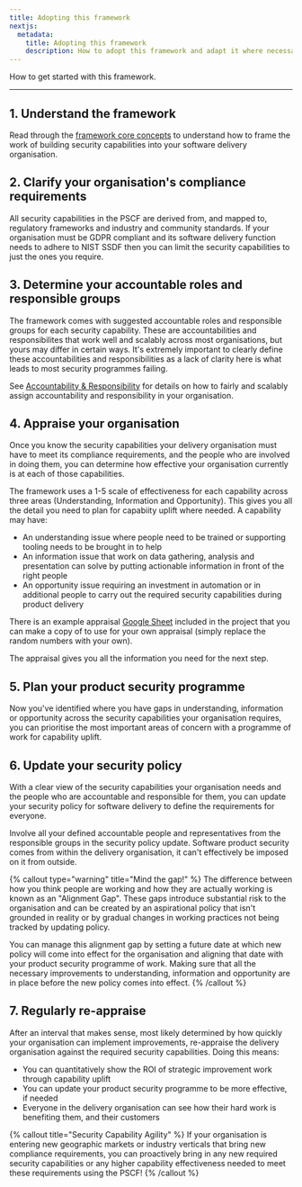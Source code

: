 ```yaml
---
title: Adopting this framework
nextjs:
  metadata:
    title: Adopting this framework
    description: How to adopt this framework and adapt it where necessary for your organisation.
---
```


How to get started with this framework.

---

## 1. Understand the framework

Read through the [framework core concepts](/pscf/concepts/security-requirements-not-security-opinions) to understand how to frame the work of building security capabilities into your software delivery organisation.

## 2. Clarify your organisation's compliance requirements

All security capabilities in the PSCF are derived from, and mapped to, regulatory frameworks and industry and community standards. If your organisation must be GDPR compliant and its software delivery function needs to adhere to NIST SSDF then you can limit the security capabilities to just the ones you require.

## 3. Determine your accountable roles and responsible groups

The framework comes with suggested accountable roles and responsible groups for each security capability. These are accountabilities and responsibilites that work well and scalably across most organisations, but yours may differ in certain ways. It's extremely important to clearly define these accountabilities and responsibilities as a lack of clarity here is what leads to most security programmes failing.

See [Accountability & Responsibility](/pscf/concepts/accountability-and-responsibility) for details on how to fairly and scalably assign accountability and responsibility in your organisation.

## 4. Appraise your organisation

Once you know the security capabilities your delivery organisation must have to meet its compliance requirements, and the people who are involved in doing them, you can determine how effective your organisation currently is at each of those capabilities.

The framework uses a 1-5 scale of effectiveness for each capability across three areas (Understanding, Information and Opportunity). This gives you all the detail you need to plan for capabiity uplift where needed. A capability may have:

* An understanding issue where people need to be trained or supporting tooling needs to be brought in to help
* An information issue that work on data gathering, analysis and presentation can solve by putting actionable information in front of the right people
* An opportunity issue requiring an investment in automation or in additional people to carry out the required security capabilities during product delivery

There is an example appraisal [Google Sheet](https://docs.google.com/spreadsheets/d/1GiQSePaFkY-wFj3RP3VUkZA81Pqzyhn9x78fSL2OTk8/edit#gid=0) included in the project that you can make a copy of to use for your own appraisal (simply replace the random numbers with your own).

The appraisal gives you all the information you need for the next step.

## 5. Plan your product security programme

Now you've identified where you have gaps in understanding, information or opportunity across the security capabilities your organisation requires, you can prioritise the most important areas of concern with a programme of work for capability uplift.

## 6. Update your security policy

With a clear view of the security capabilities your organisation needs and the people who are accountable and responsible for them, you can update your security policy for software delivery to define the requirements for everyone.

Involve all your defined accountable people and representatives from the responsible groups in the security policy update. Software product security comes from within the delivery organisation, it can't effectively be imposed on it from outside.

{% callout type="warning" title="Mind the gap!" %}
The difference between how you think people are working and how they are actually working is known as an "Alignment Gap". These gaps introduce substantial risk to the organisation and can be created by an aspirational policy that isn't grounded in reality or by gradual changes in working practices not being tracked by updating policy.

You can manage this alignment gap by setting a future date at which new policy will come into effect for the organisation and aligning that date with your product security programme of work. Making sure that all the necessary improvements to understanding, information and opportunity are in place before the new policy comes into effect.
{% /callout %}

## 7. Regularly re-appraise

After an interval that makes sense, most likely determined by how quickly your organisation can implement improvements, re-appraise the delivery organisation against the required security capabilities. Doing this means:

* You can quantitatively show the ROI of strategic improvement work through capability uplift
* You can update your product security programme to be more effective, if needed
* Everyone in the delivery organisation can see how their hard work is benefiting them, and their customers

{% callout title="Security Capability Agility" %}
If your organisation is entering new geographic markets or industry verticals that bring new compliance requirements, you can proactively bring in any new required security capabilities or any higher capability effectiveness needed to meet these requirements using the PSCF!
{% /callout %}
